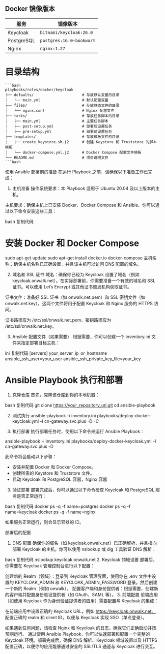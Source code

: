 ## Docker 镜像版本

| 服务        | 镜像版本                        |
|-------------|---------------------------------|
| Keycloak    | `bitnami/keycloak:26.0`         |
| PostgreSQL  | `postgres:16.0-bookworm`        |
| Nginx       | `nginx:1.27`                    |

# 目录结构
```ii
```bash
playbooks/roles/docker/keycloak
├── defaults/                      # 存放默认变量的目录
│   └── main.yml                   # 默认配置变量
├── files/                         # 存放静态文件的目录
│   └── nginx.conf                 # Nginx 配置文件
├── tasks/                         # 存放任务脚本的目录
│   ├── main.yml                   # 主要任务脚本
│   ├── post-setup.yml             # 部署后设置任务
│   ├── pre-setup.yml              # 部署前设置任务
├── templates/                     # 存放模板文件的目录
│   ├── create_keystore.sh.j2      # 创建 Keystore 和 Truststore 的脚本模板
│   └── docker-compose.yml.j2      # Docker Compose 配置文件模板
└── README.md                      # 项目说明文件
```bash
````````
使用 Ansible 部署前的准备
在运行 Playbook 之前，请确保以下准备工作已完成：

1. 主机准备
操作系统要求：本 Playbook 适用于 Ubuntu 20.04 及以上版本的主机。

主机要求：确保主机上已安装 Docker、Docker Compose 和 Ansible。你可以通过以下命令安装这些工具：

bash
复制代码
# 安装 Docker 和 Docker Compose
sudo apt-get update
sudo apt-get install docker.io docker-compose
主机名称：确保主机名称已正确设置，并且该主机可以访问 DNS 配置的域名。

2. 域名和 SSL 证书
域名：确保你已经为 Keycloak 设置了域名（例如 keycloak.onwalk.net）。在实际部署前，你需要准备一个有效的域名和 SSL 证书。可以使用 Let’s Encrypt 或其他证书颁发机构获取证书。

证书文件：准备好 SSL 证书（如 onwalk.net.pem）和 SSL 密钥文件（如 onwalk.net.key）。这两个文件将用于配置 Keycloak 和 Nginx 服务的 HTTPS 访问。

证书路径应为 /etc/ssl/onwalk.net.pem，密钥路径应为 /etc/ssl/onwalk.net.key。

3. Ansible 配置文件（如果需要）
根据需要，你可以创建一个 inventory.ini 文件来指定部署目标主机：

ini
复制代码
[servers]
your_server_ip_or_hostname ansible_ssh_user=your_user ansible_ssh_private_key_file=your_key

# Ansible Playbook 执行和部署


1. 克隆仓库
首先，克隆该仓库到你的本地机器：

bash
复制代码
git clone https://your_repository_url.git
cd ansible-playbook

2. 测试执行
ansible-playbook -i inventory.ini playbooks/deploy-docker-keycloak.yml -l cn-gateway.svc.plus -D -C

2. 执行部署
执行部署任务时，使用以下命令来运行 Ansible Playbook：

ansible-playbook -i inventory.ini playbooks/deploy-docker-keycloak.yml -l cn-gateway.svc.plus -D

此命令将会启动以下步骤：

- 安装并配置 Docker 和 Docker Compose。
- 创建所需的 Keystore 和 Truststore 文件。
- 启动 Keycloak 和 PostgreSQL 容器，Nginx 容器

3. 验证部署
部署完成后，你可以通过以下命令检查 Keycloak 和 PostgreSQL 服务是否正常运行：

bash
复制代码
docker ps -q -f name=postgres
docker ps -q -f name=keycloak
docker ps -q -f name=nginx

如果服务正常运行，则会显示容器的 ID。

部署后的配置
1. DNS 配置
确保你的域名（如 keycloak.onwalk.net）已正确解析，并且指向部署 Keycloak 的主机。你可以使用 nslookup 或 dig 工具验证 DNS 解析：

bash
复制代码
nslookup keycloak.onwalk.net
2. Keycloak 领域设置
部署后，你需要在 Keycloak 管理控制台进行以下配置：

创建新的 Realm（领域）：登录到 Keycloak 管理界面，使用你在 .env 文件中设置的 KEYCLOAK_ADMIN 和 KEYCLOAK_ADMIN_PASSWORD 登录。然后创建一个新的 Realm（例如 onwalk）。
配置客户端和身份提供者：根据需要，创建新的客户端并配置身份验证提供者（如 OAuth、SAML 等）。
3. 前端配置
前端应用（如使用 Keycloak 作为身份验证提供者的应用）需要配置与 Keycloak 的集成：

在前端应用中设置正确的 Keycloak URL，例如 https://keycloak.onwalk.net。
配置正确的 realm 和 client ID，以便与 Keycloak 实现 SSO（单点登录）。

如果遇到任何问题，请检查 Nginx 和 Keycloak 的日志，确保它们正确启动并按预期运行。
通过使用 Ansible Playbook，你可以快速部署和配置一个完整的 Keycloak 环境。部署完成后，确保 DNS 解析、Keycloak 领域设置以及 HTTPS 配置正确，以便你的应用能够通过安全的 SSL/TLS 通道与 Keycloak 进行交互。

